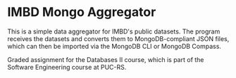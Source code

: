 # IMBD Mongo Aggregator

This is a simple data aggregator for IMBD's public datasets. The program receives the datasets and converts them to MongoDB-compliant JSON files, which can then be imported via the MongoDB CLI or MongoDB Compass.

Graded assignment for the Databases II course, which is part of the Software Engineering course at PUC-RS.
